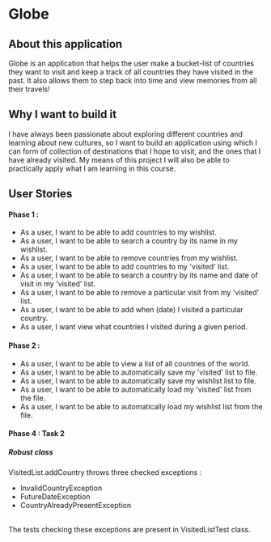 # Globe

## About this application 
Globe is an application that helps the user make a bucket-list of countries they want to visit and keep a 
track of all countries they have visited in the past. It also allows them to step back into time and view memories 
from all their travels!
## Why I want to build it 
I have always been passionate about exploring different countries and learning about new cultures, so I want to
build an application using which I can form of collection of destinations that I hope to visit, and the
ones that I have already visited. My means of this project I will also be able to practically apply what I am learning
in this course.

## User Stories 
#### Phase 1 :
- As a user, I want to be able to add countries to my wishlist.
- As a user, I want to be able to search a country by its name in my wishlist.
- As a user, I want to be able to remove countries from my wishlist.
- As a user, I want to be able to add countries to my 'visited' list.
- As a user, I want to be able to search a country by its name and date of visit in my 'visited' list. 
- As a user, I want to be able to remove a particular visit from my 'visited' list.
- As a user, I want to be able to add when (date) I visited a particular country.
- As a user, I want view what countries I visited during a given period.


#### Phase 2 :
- As a user, I want to be able to view a list of all countries of the world.
- As a user, I want to be able to automatically save my 'visited' list to file.
- As a user, I want to be able to automatically save my wishlist list to file.
- As a user, I want to be able to automatically load my 'visited' list from the file.
- As a user, I want to be able to automatically load my wishlist list from the file.


#### Phase 4 : Task 2
##### Robust class
VisitedList.addCountry throws three checked exceptions :
- InvalidCountryException
- FutureDateException
- CountryAlreadyPresentException
<br />
The tests checking these exceptions are present in VisitedListTest class.
